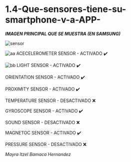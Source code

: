 # 1.4-Que-sensores-tiene-su-smartphone-v-a-APP-

***IMAGEN PRINCIPAL QUE SE MUESTRA (EN SAMSUNG)***

![sensor](https://github.com/Mayra1207/1.4-Que-sensores-tiene-su-smartphone-v-a-APP-/assets/89611745/fb32f874-18bb-4abe-b594-94f02ef92b67)

![aa](https://github.com/Mayra1207/1.4-Que-sensores-tiene-su-smartphone-v-a-APP-/assets/89611745/618a21dd-12e1-4fbf-9e19-575bbc4dd71d)
ACECELEROMETER SENSOR - ACTIVADO :heavy_check_mark:

![bb](https://github.com/Mayra1207/1.4-Que-sensores-tiene-su-smartphone-v-a-APP-/assets/89611745/238d25fd-1dd4-479b-af50-47a9e00c39bd)
LIGHT SENSOR - ACTIVADO :heavy_check_mark:

ORIENTATION SENSOR - ACTIVADO :heavy_check_mark:

PROXIMITY SENSOR - ACTIVADO :heavy_check_mark:

TEMPERATURE SENSOR - DESACTIVADO :x:

GYROSCOPE SENSOR - ACTIVADO :heavy_check_mark:

SOUND SENSOR - DESACTIVADO :x:

MAGNETOC SENSOR - ACTIVADO :heavy_check_mark:

PRESSURE SENSOR - DESACTIVADO :x:


*Mayra Itzel Bamaca Hernandez*
